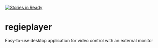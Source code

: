 [![Stories in Ready](https://badge.waffle.io/regieplayer/regieplayer.png?label=ready&title=Ready)](https://waffle.io/regieplayer/regieplayer)
# regieplayer
Easy-to-use desktop application for video control with an external monitor
